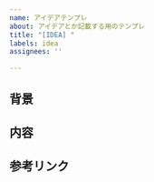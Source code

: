 ```yaml
---
name: アイデアテンプレ
about: アイデアとか記載する用のテンプレ
title: "[IDEA] "
labels: idea
assignees: ''

---
```


## 背景

## 内容

## 参考リンク
